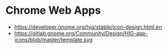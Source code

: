 Chrome Web Apps
===============

* <https://developer.gnome.org/hig/stable/icon-design.html.en>
* <https://gitlab.gnome.org/Community/Design/HIG-app-icons/blob/master/template.svg>
